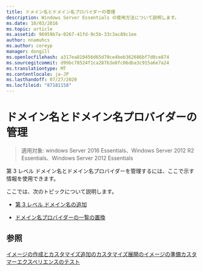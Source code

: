 ```yaml
---
title: ドメイン名とドメイン名プロバイダーの管理
description: Windows Server Essentials の使用方法について説明します。
ms.date: 10/03/2016
ms.topic: article
ms.assetid: 96959b7a-0267-41fd-9c5b-33c3ac89c1ee
author: nnamuhcs
ms.author: coreyp
manager: dongill
ms.openlocfilehash: a317ea810456d65d70ce4beb362686bf7d0ce874
ms.sourcegitcommit: d99bc78524f1ca287b3e8fc06dba3c915a6e7a24
ms.translationtype: MT
ms.contentlocale: ja-JP
ms.lasthandoff: 07/27/2020
ms.locfileid: "87181158"
---
```

# <a name="manage-domain-names-and-domain-name-providers"></a>ドメイン名とドメイン名プロバイダーの管理

>適用対象: windows Server 2016 Essentials、Windows Server 2012 R2 Essentials、Windows Server 2012 Essentials

第 3 レベル ドメイン名とドメイン名プロバイダーを管理するには、ここで示す情報を使用できます。

 ここでは、次のトピックについて説明します。

-   [第 3 レベル ドメイン名の追加](Add-Third-Level-Domain-Names.md)

-   [ドメイン名プロバイダーの一覧の置換](Replace-the-List-of-Domain-Name-Providers.md)

## <a name="see-also"></a>参照
 [イメージの作成とカスタマイズ追加の](Creating-and-Customizing-the-Image.md)[カスタマイズ](Additional-Customizations.md)[展開のイメージの準備](Preparing-the-Image-for-Deployment.md)[カスタマーエクスペリエンスのテスト](Testing-the-Customer-Experience.md)